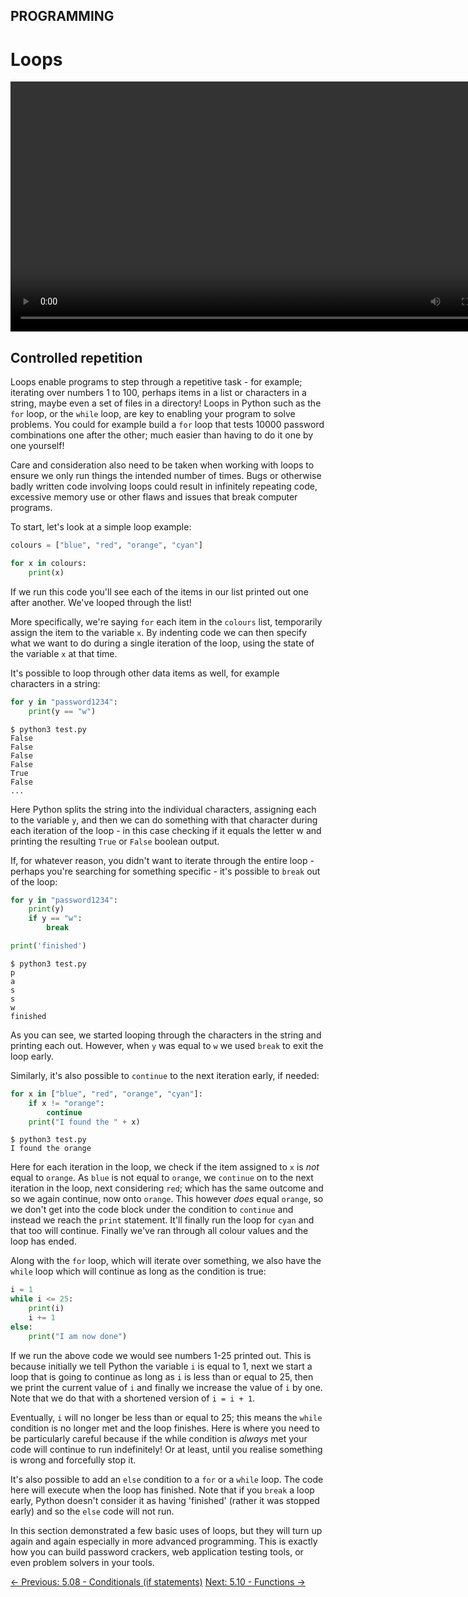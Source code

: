 ## PROGRAMMING

# Loops

<div align="center">
  <video src="https://github.com/alphyos/CyberStart-2023/assets/108233076/b22e6e85-922b-4de2-b47b-e2029ce5a64c" width="800" />
</div>

## Controlled repetition

Loops enable programs to step through a repetitive task - for
example; iterating over numbers 1 to 100, perhaps items in a list or
characters in a string, maybe even a set of files in a directory! Loops
in Python such as the `for` loop, or the `while` loop, are key to enabling your program to solve problems. You could for example build a `for` loop that tests 10000 password combinations one after the other; much easier than having to do it one by one yourself!

Care and consideration also need to be taken when working with loops
to ensure we only run things the intended number of times. Bugs or
otherwise badly written code involving loops could result in infinitely
repeating code, excessive memory use or other flaws and issues that
break computer programs.

To start, let's look at a simple loop example:

```py
colours = ["blue", "red", "orange", "cyan"]

for x in colours:
    print(x)
```

If we run this code you'll see each of the items in our list printed out one after another. We've looped through the list!

More specifically, we're saying `for` each item in the `colours` list, temporarily assign the item to the variable `x`.
 By indenting code we can then specify what we want to do during a
single iteration of the loop, using the state of the variable `x` at that time.

It's possible to loop through other data items as well, for example characters in a string:

```py
for y in "password1234":
    print(y == "w")
```

```console
$ python3 test.py
False
False
False
False
True
False
...
```

Here Python splits the string into the individual characters, assigning each to the variable `y`,
 and then we can do something with that character during each iteration
of the loop - in this case checking if it equals the letter w and
printing the resulting `True` or `False` boolean output.

If, for whatever reason, you didn't want to iterate through the
entire loop - perhaps you're searching for something specific - it's
possible to `break` out of the loop:

```py
for y in "password1234":
    print(y)
    if y == "w":
        break

print('finished')
```

```console
$ python3 test.py
p
a
s
s
w
finished
```

As you can see, we started looping through the characters in the string and printing each out. However, when `y` was equal to `w` we used `break` to exit the loop early.

Similarly, it's also possible to `continue` to the next iteration early, if needed:

```py
for x in ["blue", "red", "orange", "cyan"]:
    if x != "orange":
        continue
    print("I found the " + x)
```

```console
$ python3 test.py
I found the orange
```

Here for each iteration in the loop, we check if the item assigned to `x` is *not* equal to `orange`. As `blue` is not equal to `orange`, we `continue` on to the next iteration in the loop, next considering `red`; which has the same outcome and so we again continue, now onto `orange`. This however *does* equal `orange`, so we don't get into the code block under the condition to `continue` and instead we reach the `print` statement. It'll finally run the loop for `cyan` and that too will continue. Finally we've ran through all colour values and the loop has ended.

Along with the `for` loop, which will iterate over something, we also have the `while` loop which will continue as long as the condition is true:

```py
i = 1
while i <= 25:
    print(i)
    i += 1
else:
    print("I am now done")
```

If we run the above code we would see numbers 1-25 printed out. This is because initially we tell Python the variable `i` is equal to 1, next we start a loop that is going to continue as long as `i` is less than or equal to 25, then we print the current value of `i` and finally we increase the value of `i` by one. Note that we do that with a shortened version of `i = i + 1`.

Eventually, `i` will no longer be less than or equal to 25; this means the `while`
 condition is no longer met and the loop finishes. Here is where you
need to be particularly careful because if the while condition is *always* met your code will continue to run indefinitely! Or at least, until you realise something is wrong and forcefully stop it.

It's also possible to add an `else` condition to a `for` or a `while` loop. The code here will execute when the loop has finished. Note that if you `break` a loop early, Python doesn't consider it as having 'finished' (rather it was stopped early) and so the `else` code will not run.

In this section demonstrated a few basic uses of loops, but they will
 turn up again and again especially in more advanced programming. This
is exactly how you can build password crackers, web application testing
tools, or even problem solvers in your tools.

[← Previous: 5.08 - Conditionals (if statements)](https://play.cyberstart.com/field-manual/8fcc80e0-d7eb-11eb-a580-0242ac140009)
[Next: 5.10 - Functions →](https://play.cyberstart.com/field-manual/8fce691e-d7eb-11eb-94cc-0242ac140009)
